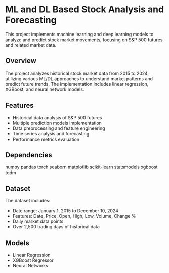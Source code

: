 # ML and DL Based Stock Analysis and Forecasting

This project implements machine learning and deep learning models to analyze and predict stock market movements, focusing on S&P 500 futures and related market data.

## Overview

The project analyzes historical stock market data from 2015 to 2024, utilizing various ML/DL approaches to understand market patterns and predict future trends. The implementation includes linear regression, XGBoost, and neural network models.

## Features

- Historical data analysis of S&P 500 futures
- Multiple prediction models implementation
- Data preprocessing and feature engineering
- Time series analysis and forecasting
- Performance metrics evaluation

## Dependencies

numpy
pandas
torch
seaborn
matplotlib
scikit-learn
statsmodels
xgboost
tqdm

## Dataset

The dataset includes:
- Date range: January 1, 2015 to December 10, 2024
- Features: Date, Price, Open, High, Low, Volume, Change %
- Daily market data points
- Over 2,500 trading days of historical data

## Models

- Linear Regression
- XGBoost Regressor
- Neural Networks
